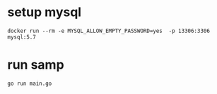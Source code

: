 # setup mysql

```
docker run --rm -e MYSQL_ALLOW_EMPTY_PASSWORD=yes  -p 13306:3306 mysql:5.7
```

# run samp

```
go run main.go
